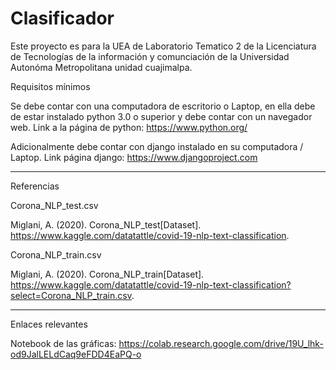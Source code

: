 # Clasificador
Este proyecto es para la UEA de Laboratorio Tematico 2 de la Licenciatura de Tecnologías de la información y comunciación de la Universidad Autonóma Metropolitana unidad cuajimalpa.


Requisitos mínimos


Se debe contar con una computadora de escritorio o Laptop, en ella debe de estar instalado python 3.0 o superior y debe contar con un navegador web.
Link a la página de python: https://www.python.org/


Adicionalmente debe contar con django instalado en su computadora / Laptop. 
Link página django: https://www.djangoproject.com


********************************************************************************************************************************************************

Referencias


Corona_NLP_test.csv

Miglani, A. (2020). Corona_NLP_test[Dataset]. https://www.kaggle.com/datatattle/covid-19-nlp-text-classification.


Corona_NLP_train.csv

Miglani, A. (2020). Corona_NLP_train[Dataset]. https://www.kaggle.com/datatattle/covid-19-nlp-text-classification?select=Corona_NLP_train.csv.



********************************************************************************************************************************************************



Enlaces relevantes



Notebook de las gráficas: https://colab.research.google.com/drive/19U_lhk-od9JalLELdCaq9eFDD4EaPQ-o






